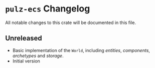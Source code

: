 # `pulz-ecs` Changelog
All notable changes to this crate will be documented in this file.

## Unreleased

 * Basic implementation of the `World`, including _entities_, _components_, _archetypes_ and _storage_.
 * Initial version
